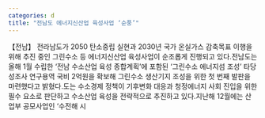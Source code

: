 ```yaml
---
categories: d
title: "전남도 에너지신산업 육성사업 ‘순풍’"
---
```

【전남】 전라남도가 2050 탄소중립 실현과 2030년 국가 온실가스 감축목표 이행을 위해 추진 중인 그린수소 등 에너지신산업 육성사업이 순조롭게 진행되고 있다.전남도는 올해 1월 수립한 ‘전남 수소산업 육성 종합계획’에 포함된 ‘그린수소 에너지섬 조성’ 타당성조사 연구용역 국비 2억원을 확보해 그린수소 생산기지 조성을 위한 첫 번째 발판을 마련했다고 밝혔다.도는 수소경제 정책이 기후변화 대응과 청정에너지 사회 진입을 위한 필수 요소로 판단하고 수소산업 육성을 전략적으로 추진하고 있다.지난해 12월에는 산업부 공모사업인 ‘수전해 시